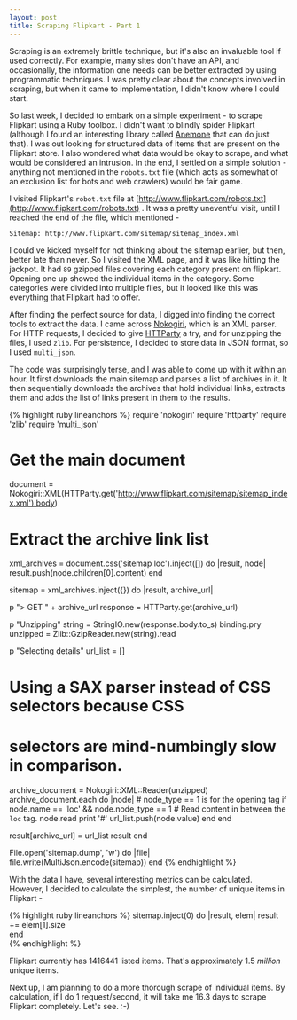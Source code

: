 ```yaml
---
layout: post
title: Scraping Flipkart - Part 1
---
```


Scraping is an extremely brittle technique, but it's also an invaluable tool if used correctly. For example, many sites don't have an API, and occasionally, the information one needs can be better extracted by using programmatic techniques. I was pretty clear about the concepts involved in scraping, but when it came to implementation, I didn't know where I could start.

So last week, I decided to embark on a simple experiment - to scrape Flipkart using a Ruby toolbox. I didn't want to blindly spider Flipkart (although I found an interesting library called [Anemone](https://github.com/chriskite/anemone/) that can do just that). I was out looking for structured data of items that are present on the Flipkart store. I also wondered what data would be okay to scrape, and what would be considered an intrusion. In the end, I settled on a simple solution - anything not mentioned in the `robots.txt` file (which acts as somewhat of an exclusion list for bots and web crawlers) would be fair game.

I visited Flipkart's `robot.txt` file at [http://www.flipkart.com/robots.txt](http://www.flipkart.com/robots.txt) . It was a pretty uneventful visit, until I reached the end of the file, which mentioned - 

    Sitemap: http://www.flipkart.com/sitemap/sitemap_index.xml

I could've kicked myself for not thinking about the sitemap earlier, but then, better late than never. So I visited the XML page, and it was like hitting the jackpot. It had `89` gzipped files covering each category present on flipkart. Opening one up showed the individual items in the category. Some categories were divided into multiple files, but it looked like this was everything that Flipkart had to offer.

After finding the perfect source for data, I digged into finding the correct tools to extract the data. I came across [Nokogiri](http://nokogiri.org/), which is an XML parser. For HTTP requests, I decided to give [HTTParty](https://github.com/jnunemaker/httparty) a try, and for unzipping the files, I used `zlib`. For persistence, I decided to store data in JSON format, so I used `multi_json`.

The code was surprisingly terse, and I was able to come up with it within an hour. It first downloads the main sitemap and parses a list of archives in it. It then sequentially downloads the archives  that hold individual links, extracts them and adds the list of links present in them to the results.

{% highlight ruby lineanchors %}
require 'nokogiri'
require 'httparty'
require 'zlib'
require 'multi_json'

# Get the main document
document = Nokogiri::XML(HTTParty.get('http://www.flipkart.com/sitemap/sitemap_index.xml').body)

# Extract the archive link list
xml_archives = document.css('sitemap loc').inject([]) do |result, node|
  result.push(node.children[0].content)
end

sitemap = xml_archives.inject({}) do |result, archive_url|

  p "> GET " + archive_url
  response = HTTParty.get(archive_url)

  p "Unzipping"
  string = StringIO.new(response.body.to_s)
  binding.pry
  unzipped = Zlib::GzipReader.new(string).read

  p "Selecting details"
  url_list = []

  # Using a SAX parser instead of CSS selectors because CSS
  # selectors are mind-numbingly slow in comparison.
  archive_document = Nokogiri::XML::Reader(unzipped)
  archive_document.each do |node|
    # node_type == 1 is for the opening tag
    if node.name == 'loc' && node.node_type == 1
      # Read content in between the `loc` tag.
      node.read
      print '#' 
      url_list.push(node.value)
    end 
  end 

  result[archive_url] = url_list 
  result
end

File.open('sitemap.dump', 'w') do |file|
  file.write(MultiJson.encode(sitemap))
end
{% endhighlight %}

With the data I have, several interesting metrics can be calculated. However, I decided to calculate the simplest, the number of unique items in Flipkart -

{% highlight ruby lineanchors %}
sitemap.inject(0) do |result, elem|
  result += elem[1].size  
end  
{% endhighlight %}

Flipkart currently has 1416441 listed items. That's approximately 1.5 _million_ unique items.

Next up, I am planning to do a more thorough scrape of individual items. By calculation, if I do 1 request/second, it will take me 16.3 days to scrape Flipkart completely. Let's see. :-)
